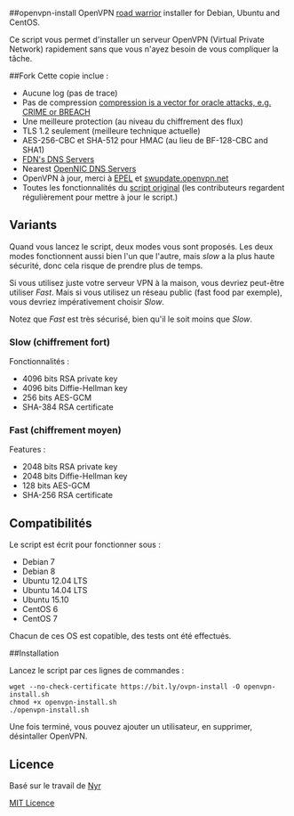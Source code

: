 ##openvpn-install
OpenVPN [road warrior](http://en.wikipedia.org/wiki/Road_warrior_%28computing%29) installer for Debian, Ubuntu and CentOS.

Ce script vous permet d'installer un serveur OpenVPN (Virtual Private Network) rapidement sans que vous n'ayez besoin de vous compliquer la tâche.

##Fork
Cette copie inclue :
- Aucune log (pas de trace)
- Pas de compression [compression is a vector for oracle attacks, e.g. CRIME or BREACH](https://github.com/BetterCrypto/Applied-Crypto-Hardening/pull/91#issuecomment-75388575)
- Une meilleure protection (au niveau du chiffrement des flux)
- TLS 1.2 seulement (meilleure technique actuelle)
- AES-256-CBC et SHA-512 pour HMAC (au lieu de BF-128-CBC and SHA1)
- [FDN's DNS Servers](http://www.fdn.fr/actions/dns/)
- Nearest [OpenNIC DNS Servers](https://www.opennicproject.org/)
- OpenVPN à jour, merci à  [EPEL](http://fedoraproject.org/wiki/EPEL) et [swupdate.openvpn.net](https://community.openvpn.net/openvpn/wiki/OpenvpnSoftwareRepos)
- Toutes les fonctionnalités du [script original](https://github.com/Nyr/openvpn-install) (les contributeurs regardent régulièrement pour mettre à jour le script.)

## Variants

Quand vous lancez le script, deux modes vous sont proposés. Les deux modes fonctionnent aussi bien l'un que l'autre, mais *slow* a la plus haute sécurité, donc cela risque de prendre plus de temps.

Si vous utilisez juste votre serveur VPN à la maison, vous devriez peut-être utiliser *Fast*. Mais si vous utilisez un réseau public (fast food par exemple), vous devriez impérativement choisir *Slow*.

Notez que *Fast* est très sécurisé, bien qu'il le soit moins que *Slow*.

### Slow (chiffrement fort)
Fonctionnalités :
- 4096 bits RSA private key
- 4096 bits Diffie-Hellman key
- 256 bits AES-GCM
- SHA-384 RSA certificate

### Fast (chiffrement moyen)
Features :
- 2048 bits RSA private key
- 2048 bits Diffie-Hellman key
- 128 bits AES-GCM
- SHA-256 RSA certificate

## Compatibilités

Le script est écrit pour fonctionner sous :
- Debian 7
- Debian 8
- Ubuntu 12.04 LTS
- Ubuntu 14.04 LTS
- Ubuntu 15.10
- CentOS 6
- CentOS 7

Chacun de ces OS est copatible, des tests ont été effectués.

##Installation

Lancez le script par ces lignes de commandes :

```
wget --no-check-certificate https://bit.ly/ovpn-install -O openvpn-install.sh
chmod +x openvpn-install.sh
./openvpn-install.sh
```

Une fois terminé, vous pouvez ajouter un utilisateur, en supprimer, désintaller OpenVPN.



## Licence

Basé sur le travail de [Nyr](https://github.com/Nyr/openvpn-install)

[MIT Licence](https://raw.githubusercontent.com/Angristan/openvpn-install-nyr/master/LICENSE)
